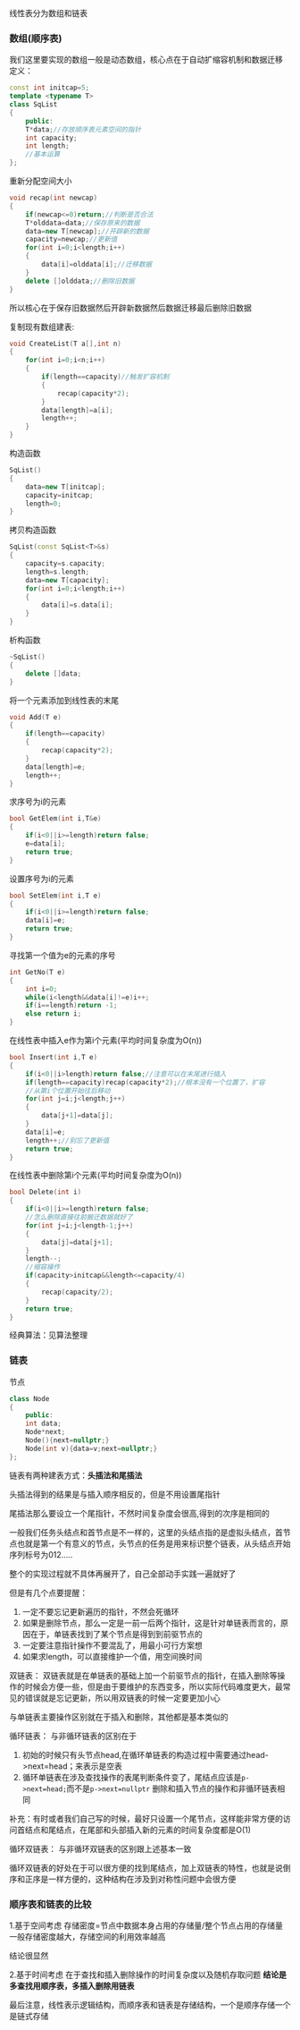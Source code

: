 线性表分为数组和链表

### 数组(顺序表)
我们这里要实现的数组一般是动态数组，核心点在于自动扩缩容机制和数据迁移
定义：
```cpp
const int initcap=5;
template <typename T>
class SqList
{
	public:
	T*data;//存放顺序表元素空间的指针
	int capacity;
	int length;
	//基本运算
};
```
重新分配空间大小
```cpp
void recap(int newcap)
{
	if(newcap<=0)return;//判断是否合法
	T*olddata=data;//保存原来的数据
	data=new T[newcap];//开辟新的数据
	capacity=newcap;//更新值
	for(int i=0;i<length;i++)
	{
		data[i]=olddata[i];//迁移数据
	}
	delete []olddata;//删除旧数据
}
```
所以核心在于保存旧数据然后开辟新数据然后数据迁移最后删除旧数据

复制现有数组建表:
```cpp
void CreateList(T a[],int n)
{
	for(int i=0;i<n;i++)
	{
		if(length==capacity)//触发扩容机制
		{
			recap(capacity*2);
		}
		data[length]=a[i];
		length++;
	}
}
```

构造函数
```cpp
SqList()
{
	data=new T[initcap];
	capacity=initcap;
	length=0;
}
```
拷贝构造函数
```cpp
SqList(const SqList<T>&s)
{
	capacity=s.capacity;
	length=s.length;
	data=new T[capacity];
	for(int i=0;i<length;i++)
	{
		data[i]=s.data[i];
	}
}
```
析构函数
```cpp
~SqList()
{
	delete []data;
}
```
将一个元素添加到线性表的末尾
```cpp
void Add(T e)
{
	if(length==capacity)
	{
		recap(capacity*2);
	}
	data[length]=e;
	length++;
}
```
求序号为i的元素
```cpp
bool GetElem(int i,T&e)
{
	if(i<0||i>=length)return false;
	e=data[i];
	return true;
}
```
设置序号为i的元素
```cpp
bool SetElem(int i,T e)
{
	if(i<0||i>=length)return false;
	data[i]=e;
	return true;
}
```
寻找第一个值为e的元素的序号
```cpp
int GetNo(T e)
{
	int i=0;
	while(i<length&&data[i]!=e)i++;
	if(i==length)return -1;
	else return i;
}
```
在线性表中插入e作为第i个元素(平均时间复杂度为O(n))
```cpp
bool Insert(int i,T e)
{
	if(i<0||i>length)return false;//注意可以在末尾进行插入
	if(length==capacity)recap(capacity*2);//根本没有一个位置了，扩容
	//从第i个位置开始往后移动
	for(int j=i;j<length;j++)
	{
		data[j+1]=data[j];
	}
	data[i]=e;
	length++;//别忘了更新值
	return true;
}
```
在线性表中删除第i个元素(平均时间复杂度为O(n))
```cpp
bool Delete(int i)
{
	if(i<0||i>=length)return false;
	//怎么删除直接往前搬迁数据就好了
	for(int j=i;j<length-1;j++)
	{
		data[j]=data[j+1];
	}
	length--;
	//缩容操作
	if(capacity>initcap&&length<=capacity/4)
	{
		recap(capacity/2);
	}
	return true;
}
```

经典算法：见算法整理

### 链表
节点
```cpp
class Node
{
	public:
	int data;
	Node*next;
	Node(){next=nullptr;}
	Node(int v){data=v;next=nullptr;}
};
```
链表有两种建表方式：**头插法和尾插法**

头插法得到的结果是与插入顺序相反的，但是不用设置尾指针

尾插法那么要设立一个尾指针，不然时间复杂度会很高,得到的次序是相同的

一般我们任务头结点和首节点是不一样的，这里的头结点指的是虚拟头结点，首节点也就是第一个有意义的节点，头节点的任务是用来标识整个链表，从头结点开始序列标号为012.....

整个的实现过程就不具体再展开了，自己全部动手实践一遍就好了

但是有几个点要提醒：
1. 一定不要忘记更新遍历的指针，不然会死循环
2. 如果是删除节点，那么一定是一前一后两个指针，这是针对单链表而言的，原因在于，单链表找到了某个节点是得到到前驱节点的
3. 一定要注意指针操作不要混乱了，用最小可行方案想
4. 如果求length，可以直接维护一个值，用空间换时间


双链表：
双链表就是在单链表的基础上加一个前驱节点的指针，在插入删除等操作的时候会方便一些，但是由于要维护的东西变多，所以实际代码难度更大，最常见的错误就是忘记更新，所以用双链表的时候一定要更加小心

与单链表主要操作区别就在于插入和删除，其他都是基本类似的

循环链表：
与非循环链表的区别在于
1. 初始的时候只有头节点head,在循环单链表的构造过程中需要通过head->next=head；来表示是空表
2. 循环单链表在涉及查找操作的表尾判断条件变了，尾结点应该是`p->next=head;`而不是`p->next=nullptr`
删除和插入节点的操作和非循环链表相同

补充：有时或者我们自己写的时候，最好只设置一个尾节点，这样能非常方便的访问首结点和尾结点，在尾部和头部插入新的元素的时间复杂度都是O(1)

循环双链表：
与非循环双链表的区别跟上述基本一致

循环双链表的好处在于可以很方便的找到尾结点，加上双链表的特性，也就是说倒序和正序是一样方便的，这种结构在涉及到对称性问题中会很方便

### 顺序表和链表的比较
1.基于空间考虑
存储密度=节点中数据本身占用的存储量/整个节点占用的存储量
一般存储密度越大，存储空间的利用效率越高

结论很显然

2.基于时间考虑
在于查找和插入删除操作的时间复杂度以及随机存取问题
**结论是多查找用顺序表，多插入删除用链表**

最后注意，线性表示逻辑结构，而顺序表和链表是存储结构，一个是顺序存储一个是链式存储

